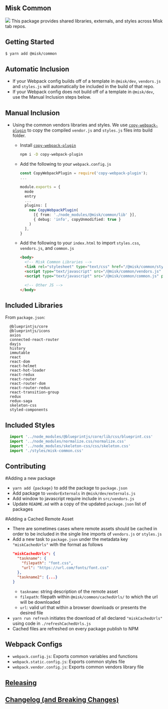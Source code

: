 ## Misk Common

![](https://raw.githubusercontent.com/cashapp/misk/master/misk.png)
This package provides shared libraries, externals, and styles across Misk tab repos.

## Getting Started

```bash
$ yarn add @misk/common
```

## Automatic Inclusion

- If your Webpack config builds off of a template in `@misk/dev`, `vendors.js` and `styles.js` will automatically be included in the build of that repo.
- If your Webpack config does not build off of a template in `@misk/dev`, use the Manual Inclusion steps below.

## Manual Inclusion

- Using the common vendors libraries and styles. We use [`copy-webpack-plugin`](https://github.com/webpack-contrib/copy-webpack-plugin) to copy the compiled `vendor.js` and `styles.js` files into build folder.

  - Install [`copy-webpack-plugin`](https://github.com/webpack-contrib/copy-webpack-plugin)

    ```bash
    npm i -D copy-webpack-plugin
    ```

  - Add the following to your `webpack.config.js`

    ```Typescript
    const CopyWebpackPlugin = require('copy-webpack-plugin');
    ...

    module.exports = {
      mode
      entry
      ...
      plugins: [
        new CopyWebpackPlugin(
          [{ from: './node_modules/@misk/common/lib' }],
          { debug: 'info', copyUnmodified: true }
        )
      ],
    }
    ```

  - Add the following to your `index.html` to import `styles.css`, `vendors.js`, and `common.js`

    ```HTML
    <body>
      <!-- Misk Common Libraries -->
      <link rel="stylesheet" type="text/css" href="/@misk/common/styles.css" />
      <script type="text/javascript" src="/@misk/common/vendors.js" preload />
      <script type="text/javascript" src="/@misk/common/common.js" preload />

      <!-- Other JS -->
    </body>
    ```

## Included Libraries

From `package.json`:

```
  @blueprintjs/core
  @blueprintjs/icons
  axios
  connected-react-router
  dayjs
  history
  immutable
  react
  react-dom
  react-helmet
  react-hot-loader
  react-redux
  react-router
  react-router-dom
  react-router-redux
  react-transition-group
  redux
  redux-saga
  skeleton-css
  styled-components
```

## Included Styles

```Typescript
  import '../node_modules/@blueprintjs/core/lib/css/blueprint.css'
  import '../node_modules/normalize.css/normalize.css'
  import '../node_modules/skeleton-css/css/skeleton.css'
  import './styles/misk-common.css'
```

## Contributing

#Adding a new package

- `yarn add {package}` to add the package to `package.json`
- Add package to `vendorExternals` in `@misk/dev/externals.js`
- Add window to javascript require include in `src/vendors.js`
- Update `README.md` with a copy of the updated `package.json` list of packages

#Adding a Cached Remote Asset

- There are sometimes cases where remote assets should be cached in order to be included in the single line imports of `vendors.js` or `styles.js`
- Add a new task to `package.json` under the metadata key `"miskCachedUrls"` with the format as follows
  ```JSON
  "miskCachedUrls": {
    "taskname": {
      "filepath": "font.css",
      "url": "https://url.com/fonts/font.css"
    },
    "taskname2": {...}
  }
  ```
  - `taskname`: string description of the remote asset
  - `filepath`: filepath within `@misk/common/cachedUrls/` to which the url will be downloaded
  - `url`: valid url that within a browser downloads or presents the desired file
- `yarn run refresh` initiates the download of all declared `"miskCachedUrls"` using code in `./refreshCachedUrls.js`
- Cached files are refreshed on every package publish to NPM

## Webpack Configs

- `webpack.config.js`: Exports common variables and functions
- `webpack.static.config.js`: Exports common styles file
- `webpack.vendor.config.js`: Exports common vendors library file

## [Releasing](https://github.com/cashapp/misk-web/blob/master/RELEASING.md)

## [Changelog (and Breaking Changes)](https://github.com/cashapp/misk-web/blob/master/CHANGELOG.md)
